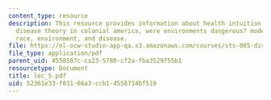 ```yaml
---
content_type: resource
description: This resource provides information about health intuition, colonial perspectives,
  disease theory in colonial america, were environments dangerous? modern perspectives,
  race, environment, and disease.
file: https://ol-ocw-studio-app-qa.s3.amazonaws.com/courses/sts-005-disease-and-society-in-america-fall-2005/52361e33f03166a3ccb14558714bf519_lec_5.pdf
file_type: application/pdf
parent_uid: 4558507c-ca23-5780-cf2a-fba3529755b1
resourcetype: Document
title: lec_5.pdf
uid: 52361e33-f031-66a3-ccb1-4558714bf519
---
```

